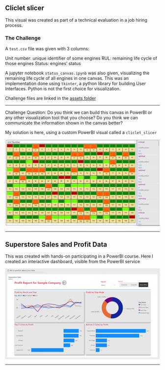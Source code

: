 ## Cliclet slicer

This visual was created as part of a technical evaluation in a job hiring process.

### The Challenge

A `test.csv` file was given with 3 columns:

Unit number: unique identifier of some engines
RUL: remaining life cycle of those engines
Status: engines’ status

A jupyter notebook `status_canvas.ipynb` was also given, visualizing the remaining life cycle of all engines in one canvas. This was an implementation done using `tkinter`, a python library for building User Interfaces. Python is not the first choice for visualization.

Challenge files are linked in the [assets folder](https://github.com/ovokpus/my-bi-gallery/tree/main/assets)

---

Challenge Question: Do you think we can build this canvas in PowerBI or any other visualization tool that you choose? Do you think we can communicate the information shown in the canvas better?

My solution is here, using a custom PowerBI visual called a `cliclet_slicer`

![image](https://github.com/ovokpus/my-bi-gallery/blob/main/images/chiclet-slicer.png)

---

## Superstore Sales and Profit Data

This was created with hands-on participating in a PowerBI course. Here I created an interactive dashboard, visible from the PowerBI service

![image](https://github.com/ovokpus/my-bi-gallery/blob/main/images/sales-profit-dashboard.png)

---
